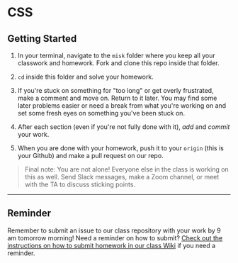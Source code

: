 # CSS 

## Getting Started

1) In your terminal, navigate to the `misk` folder where you keep all your classwork and homework. Fork and clone this repo inside that folder.

2) `cd` inside this folder and solve your homework.

3) If you're stuck on something for "too long" or get overly frustrated, make a comment and move on. Return to it later. You may find some later problems easier or need a break from what you're working on and set some fresh eyes on something you've been stuck on.

4) After each section (even if you're not fully done with it), *add* and *commit* your work.

7) When you are done with your homework, push it to your `origin` (this is your Github) and make a pull request on our repo.

>Final note: You are not alone! Everyone else in the class is working on this as well. Send Slack messages, make a Zoom channel, or meet with the TA to discuss sticking points.

---


## Reminder

Remember to submit an issue to our class repository with your work by 9 am tomorrow morning! Need a reminder on how to submit? [Check out the instructions on how to submit homework in our class Wiki](https://github.com/ship-of-the-desert/homework_submission_steps) if you need a reminder.